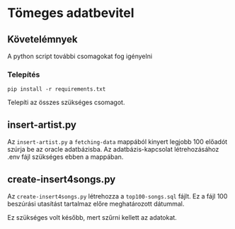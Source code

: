 # Tömeges adatbevitel

## Követelémnyek

A python script további csomagokat fog igényelni

### Telepítés
```console
pip install -r requirements.txt
```
Telepíti az összes szükséges csomagot.

## insert-artist.py
Az `insert-artist.py` a `fetching-data` mappából kinyert legjobb 100 előadót szúrja be az oracle adatbázisba.
Az adatbázis-kapcsolat létrehozásához .env fájl szükséges ebben a mappában.

## create-insert4songs.py
Az `create-insert4songs.py` létrehozza a `top100-songs.sql` fájlt. Ez a fájl 100 beszúrási utasítást tartalmaz előre meghatározott dátummal.

Ez szükséges volt később, mert szűrni kellett az adatokat.